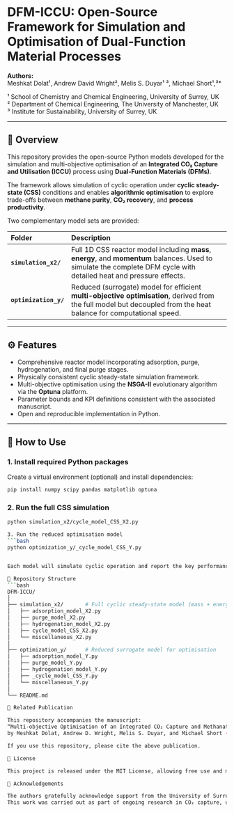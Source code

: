 # DFM-ICCU: Open-Source Framework for Simulation and Optimisation of Dual-Function Material Processes

**Authors:**  
Meshkat Dolat¹, Andrew David Wright², Melis S. Duyar¹ ³, Michael Short¹,³*  

¹ School of Chemistry and Chemical Engineering, University of Surrey, UK  
² Department of Chemical Engineering, The University of Manchester, UK  
³ Institute for Sustainability, University of Surrey, UK  

---

## 📘 Overview
This repository provides the open-source Python models developed for the simulation and multi-objective optimisation of an **Integrated CO₂ Capture and Utilisation (ICCU)** process using **Dual-Function Materials (DFMs)**.  

The framework allows simulation of cyclic operation under **cyclic steady-state (CSS)** conditions and enables **algorithmic optimisation** to explore trade-offs between **methane purity**, **CO₂ recovery**, and **process productivity**.

Two complementary model sets are provided:

| Folder | Description |
|:-------|:-------------|
| **`simulation_x2/`** | Full 1D CSS reactor model including **mass**, **energy**, and **momentum** balances. Used to simulate the complete DFM cycle with detailed heat and pressure effects. |
| **`optimization_y/`** | Reduced (surrogate) model for efficient **multi-objective optimisation**, derived from the full model but decoupled from the heat balance for computational speed. |

---

## ⚙️ Features
- Comprehensive reactor model incorporating adsorption, purge, hydrogenation, and final purge stages.  
- Physically consistent cyclic steady-state simulation framework.  
- Multi-objective optimisation using the **NSGA-II** evolutionary algorithm via the **Optuna** platform.  
- Parameter bounds and KPI definitions consistent with the associated manuscript.  
- Open and reproducible implementation in Python.

---

## 🚀 How to Use

### 1. Install required Python packages
Create a virtual environment (optional) and install dependencies:
```bash
pip install numpy scipy pandas matplotlib optuna
```
### 2. Run the full CSS simulation
```bash
python simulation_x2/cycle_model_CSS_X2.py

3. Run the reduced optimisation model
```bash
python optimization_y/_cycle_model_CSS_Y.py


Each model will simulate cyclic operation and report the key performance indicators (methane purity, CO₂ recovery, and productivity).

📂 Repository Structure
```bash
DFM-ICCU/
│
├── simulation_x2/       # Full cyclic steady-state model (mass + energy + momentum)
│   ├── adsorption_model_X2.py
│   ├── purge_model_X2.py
│   ├── hydrogenation_model_X2.py
│   ├── cycle_model_CSS_X2.py
│   └── miscellaneous_X2.py
│
├── optimization_y/      # Reduced surrogate model for optimisation
│   ├── adsorption_model_Y.py
│   ├── purge_model_Y.py
│   ├── hydrogenation_model_Y.py
│   ├── _cycle_model_CSS_Y.py
│   └── miscellaneous_Y.py
│
└── README.md

📖 Related Publication

This repository accompanies the manuscript:
“Multi-objective Optimisation of an Integrated CO₂ Capture and Methanation Process Using Dual-Function Materials”
by Meshkat Dolat, Andrew D. Wright, Melis S. Duyar, and Michael Short (2025).

If you use this repository, please cite the above publication.

📄 License

This project is released under the MIT License, allowing free use and modification with attribution.

🤝 Acknowledgements

The authors gratefully acknowledge support from the University of Surrey, the University of Manchester, and the Institute for Sustainability.
This work was carried out as part of ongoing research in CO₂ capture, utilisation, and process optimisation using advanced catalytic materials.
